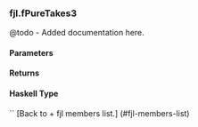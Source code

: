 ### fjl.fPureTakes3
@todo - Added documentation here.

#### Parameters

#### Returns
 
#### Haskell Type
``
[Back to  + fjl members list.]
(#fjl-members-list)
